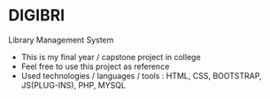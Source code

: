 # DIGIBRI
Library Management System

* This is my final year / capstone project in college
* Feel free to use this project as reference
* Used technologies / languages / tools : HTML, CSS, BOOTSTRAP, JS(PLUG-INS), PHP, MYSQL

